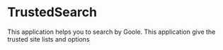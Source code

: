 # TrustedSearch
This application helps  you to search by Goole. This application give the trusted site lists and options
